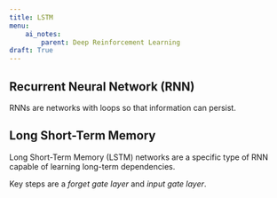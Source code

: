 ```yaml
---
title: LSTM
menu: 
    ai_notes:
        parent: Deep Reinforcement Learning
draft: True
---
```


## Recurrent Neural Network (RNN)

RNNs are networks with loops so that information can persist. 

## Long Short-Term Memory

Long Short-Term Memory (LSTM) networks are a specific type of RNN capable of learning long-term dependencies. 

Key steps are a *forget gate layer* and *input gate layer*. 


```python

```
